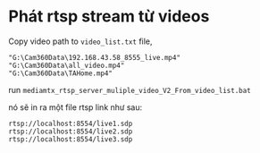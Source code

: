# Phát rtsp stream từ videos

Copy video path to `video_list.txt` file, 

```
"G:\Cam360Data\192.168.43.58_8555_live.mp4"
"G:\Cam360Data\all_video.mp4"
"G:\Cam360Data\TAHome.mp4"

```

run `mediamtx_rtsp_server_muliple_video_V2_From_video_list.bat`

nó sẽ in ra một file rtsp link như sau:

```
rtsp://localhost:8554/live1.sdp 
rtsp://localhost:8554/live2.sdp 
rtsp://localhost:8554/live3.sdp 
```

